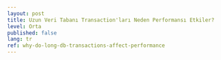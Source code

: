 ```yaml
---
layout: post
title: Uzun Veri Tabanı Transaction'ları Neden Performansı Etkiler?
level: Orta
published: false
lang: tr
ref: why-do-long-db-transactions-affect-performance
---
```

